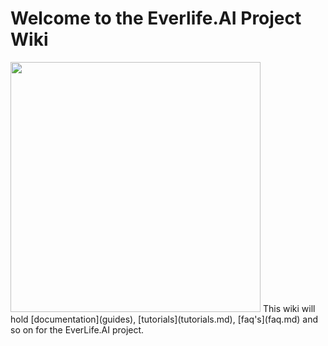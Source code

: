 # Welcome to the Everlife.AI Project Wiki

<img src="https://everlife.ai/images/muscari/graph-muscari-a.png" width="400" />
This wiki will hold [documentation](guides), [tutorials](tutorials.md), [faq's](faq.md) and so on for the EverLife.AI project.

